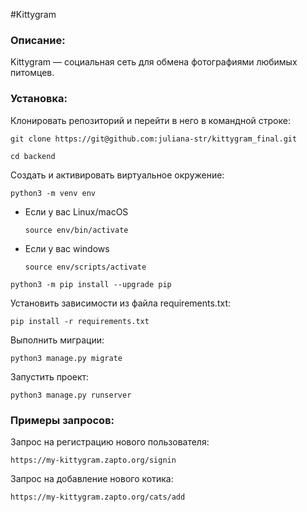 #Kittygram

### Описание:

Kittygram — социальная сеть для обмена фотографиями любимых питомцев.

### Установка:

Клонировать репозиторий и перейти в него в командной строке:

```
git clone https://git@github.com:juliana-str/kittygram_final.git
```

```
cd backend
```

Cоздать и активировать виртуальное окружение:

```
python3 -m venv env
```

* Если у вас Linux/macOS

    ```
    source env/bin/activate
    ```

* Если у вас windows

    ```
    source env/scripts/activate
    ```

```
python3 -m pip install --upgrade pip
```

Установить зависимости из файла requirements.txt:

```
pip install -r requirements.txt
```

Выполнить миграции:

```
python3 manage.py migrate
```

Запустить проект:

```
python3 manage.py runserver
```

### Примеры запросов:
Запрос на регистрацию нового пользователя:

```
https://my-kittygram.zapto.org/signin
```

Запрос на добавление нового котика:

```
https://my-kittygram.zapto.org/cats/add
```

